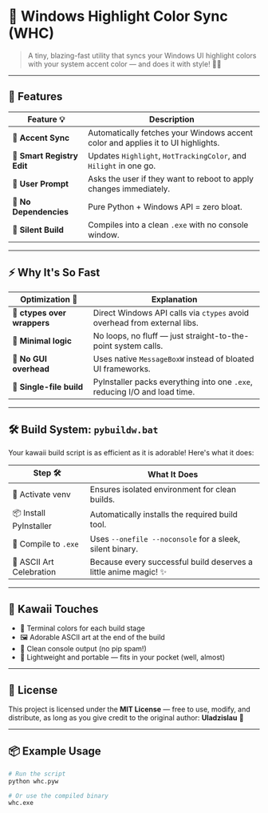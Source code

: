 # 🎨 Windows Highlight Color Sync (WHC)

> A tiny, blazing-fast utility that syncs your Windows UI highlight colors with your system accent color — and does it with style! 🌈✨

---

## 🌟 Features

| Feature 💡                  | Description                                                                 |
|----------------------------|-----------------------------------------------------------------------------|
| 🎯 **Accent Sync**         | Automatically fetches your Windows accent color and applies it to UI highlights. |
| 🧠 **Smart Registry Edit** | Updates `Highlight`, `HotTrackingColor`, and `Hilight` in one go.           |
| 💬 **User Prompt**         | Asks the user if they want to reboot to apply changes immediately.         |
| 🧩 **No Dependencies**     | Pure Python + Windows API = zero bloat.                                     |
| 🧼 **Silent Build**        | Compiles into a clean `.exe` with no console window.                        |

---

## ⚡ Why It's So Fast

| Optimization 🚀              | Explanation                                                                 |
|-----------------------------|-----------------------------------------------------------------------------|
| 🧬 **ctypes over wrappers** | Direct Windows API calls via `ctypes` avoid overhead from external libs.   |
| 🧠 **Minimal logic**        | No loops, no fluff — just straight-to-the-point system calls.              |
| 🧰 **No GUI overhead**      | Uses native `MessageBoxW` instead of bloated UI frameworks.                |
| 🧼 **Single-file build**    | PyInstaller packs everything into one `.exe`, reducing I/O and load time.  |

---

## 🛠 Build System: `pybuildw.bat`

Your kawaii build script is as efficient as it is adorable! Here's what it does:

| Step 🛠️                     | What It Does                                                                 |
|-----------------------------|------------------------------------------------------------------------------|
| 🐍 Activate venv            | Ensures isolated environment for clean builds.                              |
| 📦 Install PyInstaller      | Automatically installs the required build tool.                             |
| 🧪 Compile to `.exe`        | Uses `--onefile --noconsole` for a sleek, silent binary.                    |
| 💖 ASCII Art Celebration    | Because every successful build deserves a little anime magic! ✨             |

---

## 🧸 Kawaii Touches

- 💚 Terminal colors for each build stage
- 🖼️ Adorable ASCII art at the end of the build
- 🧼 Clean console output (no pip spam!)
- 🐾 Lightweight and portable — fits in your pocket (well, almost)

---

## 📜 License

This project is licensed under the **MIT License** — free to use, modify, and distribute, as long as you give credit to the original author: **Uladzislau** 💖

---

## 📦 Example Usage

```bash
# Run the script
python whc.pyw

# Or use the compiled binary
whc.exe